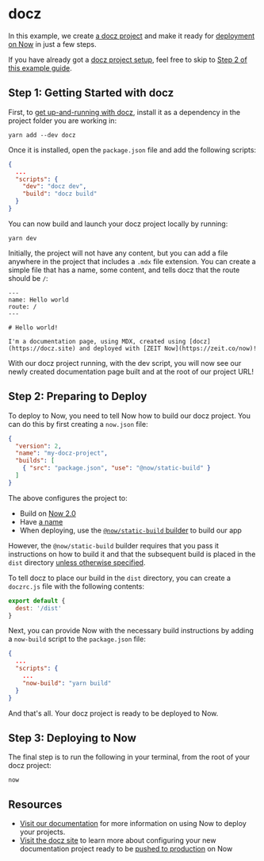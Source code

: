 # docz

In this example, we create [a docz project](https://docz.site) and make it ready for [deployment on Now](https://zeit.co/docs/v2/deployments/basics/) in just a few steps.

If you have already got a [docz project setup](https://www.docz.site/introduction/getting-started), feel free to skip to [Step 2 of this example guide](#step-2-preparing-to-deploy).

## Step 1: Getting Started with docz

First, to [get up-and-running with docz](https://www.docz.site/introduction/getting-started), install it as a dependency in the project folder you are working in:

```shell
yarn add --dev docz
```

Once it is installed, open the `package.json` file and add the following scripts:

```json
{
  ...
  "scripts": {
    "dev": "docz dev",
    "build": "docz build"
  }
}
```

You can now build and launch your docz project locally by running:

```shell
yarn dev
```

Initially, the project will not have any content, but you can add a file anywhere in the project that includes a `.mdx` file extension. You can create a simple file that has a name, some content, and tells docz that the route should be `/`:

```
---
name: Hello world
route: /
---

# Hello world!

I'm a documentation page, using MDX, created using [docz](https://docz.site) and deployed with [ZEIT Now](https://zeit.co/now)!
```

With our docz project running, with the dev script, you will now see our newly created documentation page built and at the root of our project URL!

## Step 2: Preparing to Deploy
To deploy to Now, you need to tell Now how to build our docz project. You can do this by first creating a `now.json` file:

```json
{
  "version": 2,
  "name": "my-docz-project",
  "builds": [
    { "src": "package.json", "use": "@now/static-build" }
  ]
}
```

The above configures the project to:
- Build on [Now 2.0](https://zeit.co/docs/v2/platform/overview/#versioning)
- Have [a name](https://zeit.co/docs/v2/deployments/configuration/#name)
- When deploying, use the [`@now/static-build` builder](https://zeit.co/docs/v2/deployments/official-builders/static-build-now-static-build/) to build our app

However, the `@now/static-build` builder requires that you pass it instructions on how to build it and that the subsequent build is placed in the `dist` directory [unless otherwise specified](https://zeit.co/docs/v2/deployments/official-builders/static-build-now-static-build/#configuring-the-dist-directory).

To tell docz to place our build in the `dist` directory, you can create a `doczrc.js` file with the following contents:

```js
export default {
  dest: '/dist'
}
```

Next, you can provide Now with the necessary build instructions by adding a `now-build` script to the `package.json` file:

```json
{
  ...
  "scripts": {
    ...
    "now-build": "yarn build"
  }
}
```

And that's all. Your docz project is ready to be deployed to Now.

## Step 3: Deploying to Now

The final step is to run the following in your terminal, from the root of your docz project:

```shell
now
```

## Resources
- [Visit our documentation](https://zeit.co/docs/v2/getting-started/introduction-to-now/) for more information on using Now to deploy your projects.
- [Visit the docz site](https://docz.site) to learn more about configuring your new documentation project ready to be [pushed to production](https://zeit.co/docs/v2/domains-and-aliases/aliasing-a-deployment/) on Now

